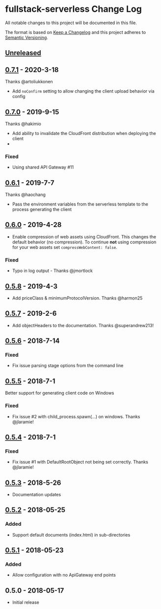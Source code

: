 # fullstack-serverless Change Log

All notable changes to this project will be documented in this file.

The format is based on [Keep a Changelog](https://keepachangelog.com/en/1.0.0/)
and this project adheres to [Semantic Versioning](https://semver.org/spec/v2.0.0.html).

## [Unreleased]

## [0.7.1] - 2020-3-18
Thanks @artoliukkonen

- Add `noConfirm` setting to allow changing the client upload behavior via config 


## [0.7.0] - 2019-9-15
Thanks @hakimio

- Add ability to invalidate the CloudFront distribution when deploying the client
- 
### Fixed
- Using shared API Gateway #11

## [0.6.1] - 2019-7-7
Thanks @haochang

- Pass the environment variables from the serverless template to the process generating the client

## [0.6.0] - 2019-4-28
- Enable compression of web assets using CloudFront. This changes the default behavior (no compression). To continue **not** using compression for your web assets set `compressWebContent: false`.

### Fixed
-  Typo in log output - Thanks @jmortlock

## [0.5.8] - 2019-4-3
- Add priceClass & minimumProtocolVersion. Thanks @harmon25

## [0.5.7] - 2019-2-6
- Add objectHeaders to the documentation. Thanks @superandrew213!

## [0.5.6] - 2018-7-14

### Fixed
- Fix issue parsing stage options from the command line

## [0.5.5] - 2018-7-1

Better support for generating client code on Windows

### Fixed
- Fix issue #2 with child_process.spawn(...) on windows. Thanks @jlaramie!

## [0.5.4] - 2018-7-1

### Fixed
- Fix issue #1 with DefaultRootObject not being set correctly. Thanks @jlaramie!

## [0.5.3] - 2018-5-26
- Documentation updates

## [0.5.2] - 2018-05-25

### Added
- Support default documents (index.html) in sub-directories

## [0.5.1] - 2018-05-23

### Added
- Allow configuration with no ApiGateway end points

## 0.5.0 - 2018-05-17

- Initial release

[Unreleased]: https://github.com/MadSkills-io/fullstack-serverless/compare/v0.7.1...HEAD
[0.7.1]: https://github.com/MadSkills-io/fullstack-serverless/compare/v0.7.0...v0.7.1
[0.7.0]: https://github.com/MadSkills-io/fullstack-serverless/compare/v0.6.1...v0.7.0
[0.6.1]: https://github.com/MadSkills-io/fullstack-serverless/compare/v0.6.0...v0.6.1
[0.6.0]: https://github.com/MadSkills-io/fullstack-serverless/compare/v0.5.8...v0.6.0
[0.5.8]: https://github.com/MadSkills-io/fullstack-serverless/compare/v0.5.7...v0.5.8
[0.5.7]: https://github.com/MadSkills-io/fullstack-serverless/compare/v0.5.6...v0.5.7
[0.5.6]: https://github.com/MadSkills-io/fullstack-serverless/compare/v0.5.5...v0.5.6
[0.5.5]: https://github.com/MadSkills-io/fullstack-serverless/compare/v0.5.4...v0.5.5
[0.5.4]: https://github.com/MadSkills-io/fullstack-serverless/compare/v0.5.3...v0.5.4
[0.5.3]: https://github.com/MadSkills-io/fullstack-serverless/compare/v0.5.2...v0.5.3
[0.5.2]: https://github.com/MadSkills-io/fullstack-serverless/compare/v0.5.1...v0.5.2
[0.5.1]: https://github.com/MadSkills-io/fullstack-serverless/compare/v0.5.0...v0.5.1